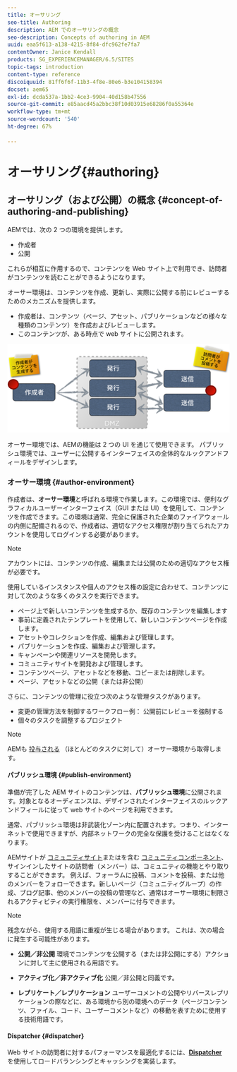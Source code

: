 ```yaml
---
title: オーサリング
seo-title: Authoring
description: AEM でのオーサリングの概念
seo-description: Concepts of authoring in AEM
uuid: eaa5f613-a138-4215-8f84-dfc962fe7fa7
contentOwner: Janice Kendall
products: SG_EXPERIENCEMANAGER/6.5/SITES
topic-tags: introduction
content-type: reference
discoiquuid: 81ff6f6f-11b3-4f8e-80e6-b3e104158394
docset: aem65
exl-id: dcda537a-1bb2-4ce3-9904-40d158b47556
source-git-commit: e85aacd45a2bbc38f10d03915e68286f0a55364e
workflow-type: tm+mt
source-wordcount: '540'
ht-degree: 67%

---
```


# オーサリング{#authoring}

## オーサリング（および公開）の概念 {#concept-of-authoring-and-publishing}

AEMでは、次の 2 つの環境を提供します。

* 作成者
* 公開

これらが相互に作用するので、コンテンツを Web サイト上で利用でき、訪問者がコンテンツを読むことができるようになります。

オーサー環境は、コンテンツを作成、更新し、実際に公開する前にレビューするためのメカニズムを提供します。

* 作成者は、コンテンツ（ページ、アセット、パブリケーションなどの様々な種類のコンテンツ）を作成およびレビューします。
* このコンテンツが、ある時点で web サイトに公開されます。

![環境の概要](assets/chlimage_1-132.png)

オーサー環境では、AEMの機能は 2 つの UI を通じて使用できます。 パブリッシュ環境では、ユーザーに公開するインターフェイスの全体的なルックアンドフィールをデザインします。

### オーサー環境 {#author-environment}

作成者は、**オーサー環境**&#x200B;と呼ばれる環境で作業します。この環境では、便利なグラフィカルユーザーインターフェイス（GUI または UI）を使用して、コンテンツを作成できます。この環境は通常、完全に保護された企業のファイアウォールの内側に配備されるので、作成者は、適切なアクセス権限が割り当てられたアカウントを使用してログインする必要があります。

>[!NOTE]
>
>アカウントには、コンテンツの作成、編集または公開のための適切なアクセス権が必要です。

使用しているインスタンスや個人のアクセス権の設定に合わせて、コンテンツに対して次のような多くのタスクを実行できます。

* ページ上で新しいコンテンツを生成するか、既存のコンテンツを編集します
* 事前に定義されたテンプレートを使用して、新しいコンテンツページを作成します。
* アセットやコレクションを作成、編集および管理します。
* パブリケーションを作成、編集および管理します。
* キャンペーンや関連リソースを開発します。
* コミュニティサイトを開発および管理します。
* コンテンツページ、アセットなどを移動、コピーまたは削除します。
* ページ、アセットなどの公開（または非公開）

さらに、コンテンツの管理に役立つ次のような管理タスクがあります。

* 変更の管理方法を制御するワークフロー例： 公開前にレビューを強制する
* 個々のタスクを調整するプロジェクト

>[!NOTE]
>
>AEMも [投与される](/help/sites-administering/home.md) （ほとんどのタスクに対して）オーサー環境から取得します。

#### パブリッシュ環境 {#publish-environment}

準備が完了した AEM サイトのコンテンツは、**パブリッシュ環境**&#x200B;に公開されます。対象となるオーディエンスは、デザインされたインターフェイスのルックアンドフィールに従って web サイトのページを利用できます。

通常、パブリッシュ環境は非武装化ゾーン内に配置されます。つまり、インターネットで使用できますが、内部ネットワークの完全な保護を受けることはなくなります。

AEMサイトが [コミュニティサイト](/help/communities/overview.md)またはを含む [コミュニティコンポーネント](/help/communities/author-communities.md)、サインインしたサイトの訪問者（メンバー）は、コミュニティの機能とやり取りすることができます。 例えば、フォーラムに投稿、コメントを投稿、または他のメンバーをフォローできます。新しいページ（コミュニティグループ）の作成、ブログ記事、他のメンバーの投稿の管理など、通常はオーサー環境に制限されるアクティビティの実行権限を、メンバーに付与できます。

>[!NOTE]
>
>残念ながら、使用する用語に重複が生じる場合があります。 これは、次の場合に発生する可能性があります。
>
>* **公開／非公開**
>  環境でコンテンツを公開する（または非公開にする）アクションに対して主に使用される用語です。
>
>* **アクティブ化／非アクティブ化**
>  公開／非公開と同義です。
>
>* **レプリケート／レプリケーション**
>  ユーザーコメントの公開やリバースレプリケーションの際などに、ある環境から別の環境へのデータ（ページコンテンツ、ファイル、コード、ユーザーコメントなど）の移動を表すために使用する技術用語です。
>

#### Dispatcher {#dispatcher}

Web サイトの訪問者に対するパフォーマンスを最適化するには、**[Dispatcher](https://helpx.adobe.com/jp/experience-manager/dispatcher/user-guide.html)** を使用してロードバランシングとキャッシングを実装します。
